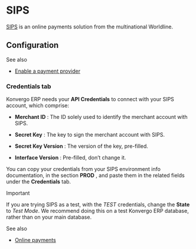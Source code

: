 # SIPS

[SIPS](https://sips.worldline.com/) is an online payments solution from the
multinational Worldline.

## Configuration

<div class="alert alert-secondary">
<p class="alert-title">
See also</p><ul>
<li><p><a href="../payment_providers#payment-providers-add-new"><span class="std std-ref">Enable a payment provider</span></a></p></li>
</ul>
</div>

### Credentials tab

Konvergo ERP needs your **API Credentials** to connect with your SIPS account, which
comprise:

  * **Merchant ID** : The ID solely used to identify the merchant account with SIPS.

  * **Secret Key** : The key to sign the merchant account with SIPS.

  * **Secret Key Version** : The version of the key, pre-filled.

  * **Interface Version** : Pre-filled, don’t change it.

You can copy your credentials from your SIPS environment info documentation,
in the section **PROD** , and paste them in the related fields under the
**Credentials** tab.

<div class="alert alert-warning">
<p class="alert-title">
Important</p><p>If you are trying SIPS as a test, with the <em>TEST</em> credentials, change the <b>State</b> to <em>Test
Mode</em>. We recommend doing this on a test Konvergo ERP database, rather than on your main database.</p>
</div> <div class="alert alert-secondary">
<p class="alert-title">
See also</p><ul>
<li><p><a href="../payment_providers">Online payments</a></p></li>
</ul>
</div>

